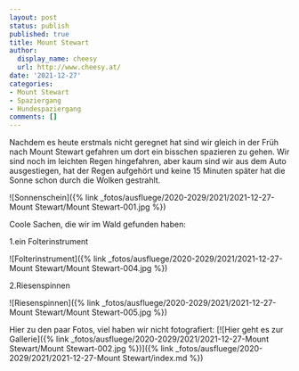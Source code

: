 ```yaml
---
layout: post
status: publish
published: true
title: Mount Stewart
author:
  display_name: cheesy
  url: http://www.cheesy.at/
date: '2021-12-27'
categories:
- Mount Stewart
- Spaziergang
- Hundespaziergang
comments: []
---
```


Nachdem es heute erstmals nicht geregnet hat sind wir gleich in der Früh nach Mount Stewart gefahren um dort ein bisschen spazieren zu gehen. Wir sind noch im leichten Regen hingefahren, aber kaum sind wir aus dem Auto ausgestiegen, hat der Regen aufgehört und keine 15 Minuten später hat die Sonne schon durch die Wolken gestrahlt.

![Sonnenschein]({% link _fotos/ausfluege/2020-2029/2021/2021-12-27-Mount Stewart/Mount Stewart-001.jpg %})

Coole Sachen, die wir im Wald gefunden haben:

1.ein Folterinstrument

![Folterinstrument]({% link _fotos/ausfluege/2020-2029/2021/2021-12-27-Mount Stewart/Mount Stewart-004.jpg %})

2.Riesenspinnen

![Riesenspinnen]({% link _fotos/ausfluege/2020-2029/2021/2021-12-27-Mount Stewart/Mount Stewart-005.jpg %})

Hier zu den paar Fotos, viel haben wir nicht fotografiert:
[![Hier geht es zur Gallerie]({% link _fotos/ausfluege/2020-2029/2021/2021-12-27-Mount Stewart/Mount Stewart-002.jpg %})]({% link _fotos/ausfluege/2020-2029/2021/2021-12-27-Mount Stewart/index.md %})